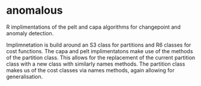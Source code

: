 # anomalous

R implimentations of the pelt and capa algorithms for changepoint and anomaly detection.

Implimnetation is build around an S3 class for partitions and R6 classes for cost functions. 
The capa and pelt implimentatons make use of the methods of the partition class. This allows for the replacement of the current partition class with a new class with similarly names methods.
The partition class makes us of the cost classes via names methods, again allowing for generalisation.

